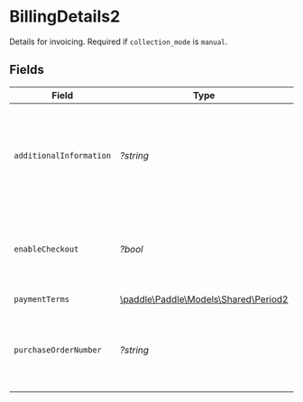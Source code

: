 # BillingDetails2

Details for invoicing. Required if `collection_mode` is `manual`.


## Fields

| Field                                                                                | Type                                                                                 | Required                                                                             | Description                                                                          |
| ------------------------------------------------------------------------------------ | ------------------------------------------------------------------------------------ | ------------------------------------------------------------------------------------ | ------------------------------------------------------------------------------------ |
| `additionalInformation`                                                              | *?string*                                                                            | :heavy_minus_sign:                                                                   | Notes or other information to include on this invoice. Appears on invoice documents. |
| `enableCheckout`                                                                     | *?bool*                                                                              | :heavy_minus_sign:                                                                   | Whether the related transaction may be paid using a Paddle Checkout.                 |
| `paymentTerms`                                                                       | [\paddle\Paddle\Models\Shared\Period2](../../models/shared/Period2.md)               | :heavy_check_mark:                                                                   | N/A                                                                                  |
| `purchaseOrderNumber`                                                                | *?string*                                                                            | :heavy_minus_sign:                                                                   | Customer purchase order number. Appears on invoice documents.                        |